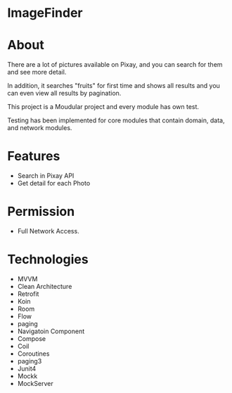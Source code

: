 # ImageFinder

# About

There are a lot of pictures available on Pixay,  and you can  search  for them and see more detail.

In addition, it searches "fruits"  for first time and shows all results and you can even view all results by pagination. 

This project is a Moudular project and   every module has own test.

Testing has been implemented for core modules that contain domain, data, and network modules.


# Features
- Search in Pixay API
- Get detail for each Photo 


 # Permission
- Full Network Access.


# Technologies
- MVVM
- Clean Architecture
- Retrofit
- Koin
- Room
- Flow
- paging
- Navigatoin Component
- Compose
- Coil
- Coroutines
- paging3
- Junit4
- Mockk
- MockServer
